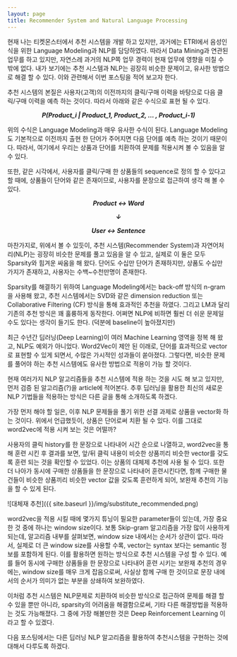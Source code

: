 ```yaml
---
layout: page
title: Recommender System and Natural Language Processing
---
```

현재 나는 티켓몬스터에서 추천 시스템을 개발 하고 있지만, 과거에는 ETRI에서 음성인식을 위한 Language Modeling과 NLP를 담당하였다. 
따라서 Data Mining과 연관된 업무를 하고 있지만, 자연스레 과거의 NLP쪽 업무 경력이 현재 업무에 영향을 미칠 수 밖에 없다.
내가 보기에는 추천 시스템과 NLP는 굉장히 비슷한 문제이고, 유사한 방법으로 해결 할 수 있다. 이와 관련해서 이번 포스팅을 적어 보고자 한다.

추천 시스템의 본질은 사용자(고객)의 이전까지의 클릭/구매 이력을 바탕으로 다음 클릭/구매 이력을 예측 하는 것이다. 따라서 아래와 같은 수식으로 표현 될 수 있다.

<b><i><center>P(Product_i | Product_1, Product_2, ... , Product_i-1)</center></i></b>

위의 수식은 Language Modeling과 매우 유사한 수식이 된다. Language Modeling도 기본적으로 이전까지 출현 한 단어가 주어지면 다음 단어를 예측 하는 것이기 때문이다.
따라서, 여기에서 우리는 상품과 단어를 치환하여 문제를 적용시켜 볼 수 있음을 알 수 있다.

또한, 같은 시각에서, 사용자를 클릭/구매 한 상품들의 sequence로 정의 할 수 있다고 할 때에, 상품들이 단어와 같은 존재이므로, 사용자를 문장으로 접근하여 생각 해 볼 수 있다.

<b><i><center>Product ↔ Word</center></i></b>

<b><i><center>↓</center></i></b>

<b><i><center>User ↔ Sentence</center></i></b>

마찬가지로, 위에서 볼 수 있듯이, 추천 시스템(Recommender System)과 자연어처리(NLP)는 굉장히 비슷한 문제를 풀고 있음을 알 수 있고, 실제로 이 둘은 모두 Sparsity와 힘겨운 싸움을 해 왔다.
단어도 수십만 단어가 존재하지만, 상품도 수십만 가지가 존재하고, 사용자는 수백~수천만명이 존재한다.

Sparsity를 해결하기 위하여 Language Modeling에서는 back-off 방식의 n-gram을 사용해 왔고, 
추천 시스템에서는 SVD와 같은 dimension reduction 또는 Collaborative Filtering (CF) 방식을 통해 효과적인 추천을 하였다. 
그리고 LM과 달리 기존의 추천 방식은 꽤 훌륭하게 동작한다. 어쩌면 NLP에 비하면 훨씬 더 쉬운 문제일 수도 있다는 생각이 들기도 한다. (덕분에 baseline이 높아졌지만)

최근 수년간 딥러닝(Deep Learning)이 여러 Machine Learning 영역을 정복 해 왔고, NLP도 예외가 아니었다.
Word2Vec이 제안 된 이래로, 단어를 효과적으로 vector로 표현할 수 있게 되면서, 수많은 가시적인 성과들이 쏟아졌다.
그렇다면, 비슷한 문제를 풀어야 하는 추천 시스템에도 유사한 방법으로 적용이 가능 할 것이다.

현재 여러가지 NLP 알고리즘들을 추천 시스템에 적용 하는 것을 시도 해 보고 있지만, 먼저 검증 된 알고리즘(?)을 article에 적어본다.
추후 딥러닝을 활용한 최신의 새로운 NLP 기법들을 적용하는 방식은 다른 글을 통해 소개하도록 하겠다.

가장 먼저 해야 할 일은, 이후 NLP 문제들을 풀기 위한 선결 과제로 상품을 vector화 하는 것이다.
위에서 언급했듯이, 상품은 단어로써 치환 될 수 있다. 
이를 그대로 word2vec에 적용 시켜 보는 것은 어떨까?

사용자의 클릭 history를 한 문장으로 나타내어 시간 순으로 나열하고, word2vec을 통해 훈련 시킨 후 결과를 보면, 앞/뒤 클릭 내용이 비슷한 상품끼리 비슷한 vector를 갖도록 훈련 되는 것을 확인할 수 있었다.
이는 상품의 대체제 추천에 사용 될 수 있다.
또한 더 나아가 동시에 구매한 상품들을 한 문장으로 나타내어 훈련시킨다면, 함께 구매한 물건들이 비슷한 상품끼리 비슷한 vector 값을 갖도록 훈련하게 되어, 보완재 추천의 기능을 할 수 있게 된다.

![대체재 추천]({{ site.baseurl }}/img/substitute_recommended.png)

word2vec을 적용 시킬 때에 몇가지 튜닝이 필요한 parameter들이 있는데, 가장 중요한 것 중에 하나는 window size이다.
보통 Skip-gram 알고리즘을 가장 많이 사용하게 되는데, 알고리즘 내부를 살펴보면, window size 내에서는 순서가 상관이 없다.
따라서, 실제로 더 큰 window size를 사용할 수록, vector는 syntax 보다는 semantic 정보를 포함하게 된다.
이를 활용하면 원하는 방식으로 추천 시스템을 구성 할 수 있다. 
예를 들어 동시에 구매한 상품들을 한 문장으로 나타내어 훈련 시키는 보완재 추천의 경우에는, window size를 매우 크게 잡음으로써, 사실상 함께 구매 한 것이므로 문장 내에서의 순서가 의미가 없는 부분을 상쇄하여 보완하였다.

이처럼 추천 시스템은 NLP문제로 치환하여 비슷한 방식으로 접근하여 문제를 해결 할 수 있을 뿐만 아니라, sparsity의 어려움을 해결함으로써, 기타 다른 해결방법을 적용하는 것도 가능해졌다.
그 중에 가장 해볼만한 것은 Deep Reinforcement Learning 이라고 할 수 있겠다.

다음 포스팅에서는 다른 딥러닝 NLP 알고리즘을 활용하여 추천시스템을 구현하는 것에 대해서 다루도록 하겠다.
